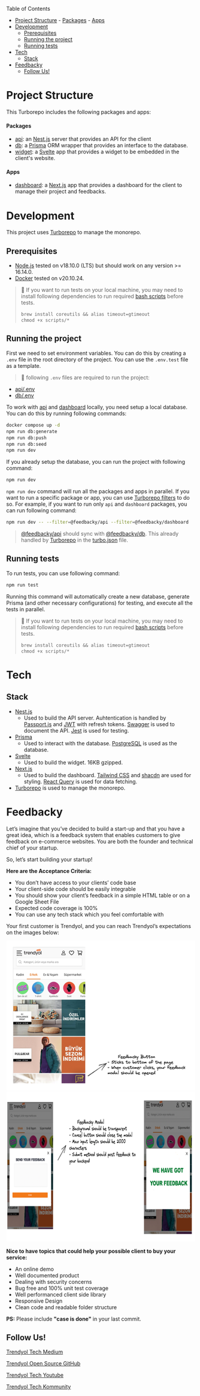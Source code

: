 Table of Contents

- [Project Structure](#project-structure) - [Packages](#packages) - [Apps](#apps)
- [Development](#development)
  - [Prerequisites](#prerequisites)
  - [Running the project](#running-the-project)
  - [Running tests](#running-tests)
- [Tech](#tech)
  - [Stack](#stack)
- [Feedbacky](#feedbacky)
  - [Follow Us!](#follow-us)

# Project Structure

This Turborepo includes the following packages and apps:

#### Packages

- [api](./packages/feedbacky): an [Nest.js](https://nestjs.com/) server that provides an API for the client
- [db](./packages/db): a [Prisma](https://www.prisma.io/) ORM wrapper that provides an interface to the database.
- [widget](./packages/widget): a [Svelte](https://kit.svelte.dev/) app that provides a widget to be embedded in the client's website.

#### Apps

- [dashboard](./apps/dashboard/): a [Next.js](https://nextjs.org/) app that provides a dashboard for the client to manage their project and feedbacks.

# Development

This project uses [Turborepo](https://turbo.build/) to manage the monorepo.

## Prerequisites

- [Node.js](https://nodejs.org/en/) tested on v18.10.0 (LTS) but should work on any version >= 16.14.0.
- [Docker](https://www.docker.com/) tested on v20.10.24.

> 🚨 If you want to run tests on your local machine, you may need to install following dependencies to run required [bash scripts](./packages/api/scripts/) before tests.
>
> ```
> brew install coreutils && alias timeout=gtimeout
> chmod +x scripts/*
> ```

## Running the project

First we need to set environment variables. You can do this by creating a `.env` file in the root directory of the project. You can use the `.env.test` file as a template.

> 🚨 following `.env` files are required to run the project:

- [api/.env](./packages/api/.env)
- [db/.env](./packages/db/.env)

To work with [api](./packages/api) and [dashboard](./apps/dashboard) locally, you need setup a local database. You can do this by running following commands:

```bash
docker compose up -d
npm run db:generate
npm run db:push
npm run db:seed
npm run dev
```

If you already setup the database, you can run the project with following command:

```bash
npm run dev
```

`npm run dev` command will run all the packages and apps in parallel. If you want to run a specific package or app, you can
use [Turborepo filters](https://turbo.build/repo/docs/core-concepts/monorepos/filtering#multiple-filters) to do so. For example, if you want to run only `api` and `dashboard` packages, you can run following command:

```bash
npm run dev -- --filter=@feedbacky/api --filter=@feedbacky/dashboard
```

> [@feedbacky/api](./packages/api/) should sync with [@feedbacky/db](./packages/db/). This already handled by [Turborepo](https://turbo.build/) in the [turbo.json](./packages/api/turbo.json) file.

## Running tests

To run tests, you can use following command:

```bash
npm run test
```

Running this command will automatically create a new database, generate Prisma (and other necessary configurations) for testing, and execute all the tests in parallel.

> 🚨 If you want to run tests on your local machine, you may need to install following dependencies to run required [bash scripts](./packages/api/scripts/) before tests.
>
> ```
> brew install coreutils && alias timeout=gtimeout
> chmod +x scripts/*
> ```

# Tech

## Stack

- [Nest.js](https://nestjs.com/)
  - Used to build the API server. Auhtentication is handled by [Passport.js](http://www.passportjs.org/) and [JWT](https://jwt.io/) with refresh tokens. [Swagger](https://swagger.io/) is used to document the API. [Jest](https://jestjs.io/) is used for testing.
- [Prisma](https://www.prisma.io/)
  - Used to interact with the database. [PostgreSQL](https://www.postgresql.org/) is used as the database.
- [Svelte](https://kit.svelte.dev/)
  - Used to build the widget. 16KB gzipped.
- [Next.js](https://nextjs.org/)
  - Used to build the dashboard. [Tailwind CSS](https://tailwindcss.com/) and [shacdn](https://ui.shadcn.com/) are used for styling. [React Query](https://react-query.tanstack.com/) is used for data fetching.
- [Turborepo](https://turbo.build/) is used to manage the monorepo.

# Feedbacky

Let’s imagine that you’ve decided to build a start-up and that you have a great idea, which is a feedback system that enables customers to give feedback on e-commerce websites. You are both the founder and technical chief of your startup.

So, let’s start building your startup!

**Here are the Acceptance Criteria:**

- You don’t have access to your clients’ code base
- Your client-side code should be easily integrable
- You should show your client’s feedback in a simple HTML table or on a Google Sheet File
- Expected code coverage is 100%
- You can use any tech stack which you feel comfortable with

Your first customer is Trendyol, and you can reach Trendyol’s expectations on the images below:

<img src="./assets/feedbacky1.png" width="600" height="400">

<img src="./assets/feedbacky2.png" width="600" height="400">

**Nice to have topics that could help your possible client to buy your service:**

- An online demo
- Well documented product
- Dealing with security concerns
- Bug free and 100% unit test coverage
- Well performanced client side library
- Responsive Design
- Clean code and readable folder structure

**PS:** Please include **"case is done"** in your last commit.

## Follow Us!

[Trendyol Tech Medium](https://medium.com/trendyol-tech)

[Trendyol Open Source GitHub](https://github.com/Trendyol)

[Trendyol Tech Youtube](https://www.youtube.com/channel/UCUBiayLMggBAsiYvGLzQJ5w)

[Trendyol Tech Kommunity](https://kommunity.com/@trendyol)
